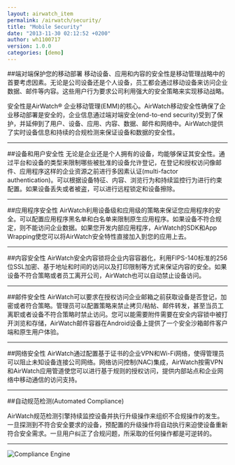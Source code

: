 ```yaml
---
layout: airwatch_item
permalink: /airwatch/security/
title: "Mobile Security"
date: "2013-11-30 02:12:52 +0200"
author: wh1100717
version: 1.0.0
categories: [demo]
---
```


##端对端保护您的移动部署
移动设备、应用和内容的安全性是移动管理战略中的首要考虑因素。无论是公司设备还是个人设备，员工都会通过移动设备来访问企业数据、邮件等内容。这些用户行为要求公司利用强大的安全策略来实现移动战略。

安全性是AirWatch® 企业移动管理(EMM)的核心。AirWatch移动安全性确保了企业移动部署是安全的，企业信息通过端对端安全(end-to-end security)受到了保护，并延伸到了用户、设备、应用、内容、数据、邮件和网络中。AirWatch提供了实时设备信息和持续的合规检测来保证设备和数据的安全性。

-------------------------------------------
##设备和用户安全性
无论是企业还是个人拥有的设备，均能够保证其安全性。通过平台和设备的类型来限制哪些被批准的设备允许登记，在登记和授权访问像邮件、应用程序这样的企业资源之前进行多因素认证(multi-factor authentication)。可以根据设备特征、内容、浏览行为和持续监控行为进行约束配置。如果设备丢失或者被盗，可以进行远程锁定和设备擦除。

-------------------------------------------
##应用程序安全性
AirWatch利用设备级和应用级的策略来保证您应用程序的安全。可以配置应用程序黑名单和白名单来限制原生应用程序。如果设备不符合规定，则不能访问企业数据。如果您开发内部应用程序，AirWatch的SDK和App Wrapping使您可以将AirWatch安全特性直接加入到您的应用上去。

-------------------------------------------
##内容安全性
AirWatch安全内容锁将企业内容容器化，利用FIPS-140标准的256位SSL加密、基于地址和时间的访问以及打印限制等方式来保证内容的安全。如果设备不符合策略或者员工离开公司，AirWatch也可以自动禁止设备访问。

-------------------------------------------
##邮件安全性
AirWatch可以要求在授权访问企业邮箱之前获取设备是否登记，加密或者符合策略。管理员可以配置策略来禁止拷贝/粘帖、邮件转发，甚至当员工离职或者设备不符合策略时禁止访问。您可以能需要附件需要在安全内容锁中被打开浏览和存储，AirWatch邮件容器在Android设备上提供了一个安全沙箱邮件客户端和原生用户体验。

-------------------------------------------
##网络安全性
AirWatch通过配置基于证书的企业VPN和Wi-Fi网络，使得管理员可以阻止未知设备连接公司网络。网络访问控制(NAC)集成，AirWatch按需VPN和AirWatch应用管道使您可以进行基于规则的授权访问，提供内部站点和企业网络中移动通信的访问支持。

-------------------------------------------
##自动规范检测(Automated Compliance)

AirWatch规范检测引擎持续监控设备并执行升级操作来组织不合规操作的发生。一旦探测到不符合安全要求的设备，预配置的升级操作将自动执行来迫使设备重新符合安全需求。一旦用户纠正了合规问题，所采取的任何操作都是可逆转的。

-------------------------------------------
![Compliance Engine](http://www.air-watch.com/uploads/global-media/ms-compliance2.jpg "Compliance Engine")